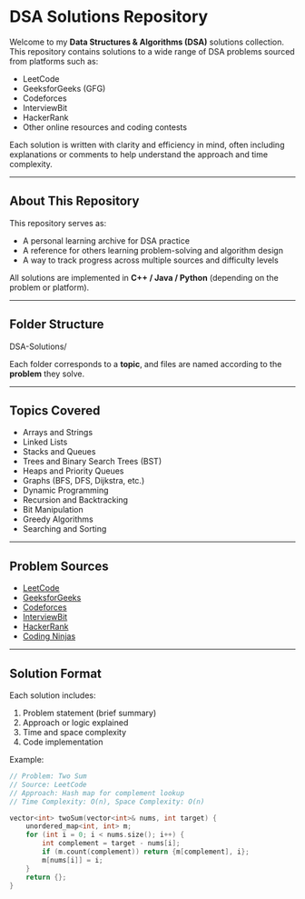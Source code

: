 # DSA Solutions Repository

Welcome to my **Data Structures & Algorithms (DSA)** solutions collection.  
This repository contains solutions to a wide range of DSA problems sourced from platforms such as:
- LeetCode  
- GeeksforGeeks (GFG)  
- Codeforces  
- InterviewBit  
- HackerRank  
- Other online resources and coding contests  

Each solution is written with clarity and efficiency in mind, often including explanations or comments to help understand the approach and time complexity.

---

## About This Repository

This repository serves as:
- A personal learning archive for DSA practice  
- A reference for others learning problem-solving and algorithm design  
- A way to track progress across multiple sources and difficulty levels  

All solutions are implemented in **C++ / Java / Python** (depending on the problem or platform).

---

## Folder Structure

DSA-Solutions/


Each folder corresponds to a **topic**, and files are named according to the **problem** they solve.

---

## Topics Covered

- Arrays and Strings  
- Linked Lists  
- Stacks and Queues  
- Trees and Binary Search Trees (BST)  
- Heaps and Priority Queues  
- Graphs (BFS, DFS, Dijkstra, etc.)  
- Dynamic Programming  
- Recursion and Backtracking  
- Bit Manipulation  
- Greedy Algorithms  
- Searching and Sorting  

---

## Problem Sources

- [LeetCode](https://leetcode.com/)  
- [GeeksforGeeks](https://www.geeksforgeeks.org/)  
- [Codeforces](https://codeforces.com/)  
- [InterviewBit](https://www.interviewbit.com/)  
- [HackerRank](https://www.hackerrank.com/)  
- [Coding Ninjas](https://www.codingninjas.com/)

---

## Solution Format

Each solution includes:
1. Problem statement (brief summary)  
2. Approach or logic explained  
3. Time and space complexity  
4. Code implementation  

Example:
```cpp
// Problem: Two Sum
// Source: LeetCode
// Approach: Hash map for complement lookup
// Time Complexity: O(n), Space Complexity: O(n)

vector<int> twoSum(vector<int>& nums, int target) {
    unordered_map<int, int> m;
    for (int i = 0; i < nums.size(); i++) {
        int complement = target - nums[i];
        if (m.count(complement)) return {m[complement], i};
        m[nums[i]] = i;
    }
    return {};
}
```
